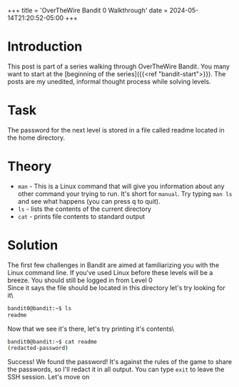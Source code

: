 +++
title = 'OverTheWire Bandit 0 Walkthrough'
date = 2024-05-14T21:20:52-05:00
+++

# Introduction

This post is part of a series walking through OverTheWire Bandit. You many want to start at the [beginning of the series]({{<ref "bandit-start">}}). The posts are my unedited, informal thought process while solving levels.

# Task

The password for the next level is stored in a file called readme located in the home directory.

# Theory

- `man` - This is a Linux command that will give you information about any other command your trying to run. It's short for `manual`. Try typing `man ls` and see what happens (you can press q to quit).
- `ls` - lists the contents of the current directory
- `cat` - prints file contents to standard output

# Solution

The first few challenges in Bandit are aimed at familiarizing you with the Linux command line. If you've used Linux before these levels will be a breeze.
You should still be logged in from Level 0\
Since it says the file should be located in this directory let's try looking for it\

```bash
bandit0@bandit:~$ ls
readme
```

Now that we see it's there, let's try printing it's contents\

```bash
bandit0@bandit:~$ cat readme
(redacted-password)
```

Success! We found the password! It's against the rules of the game to share the passwords, so I'll redact it in all output. You can type `exit` to leave the SSH session. Let's move on
